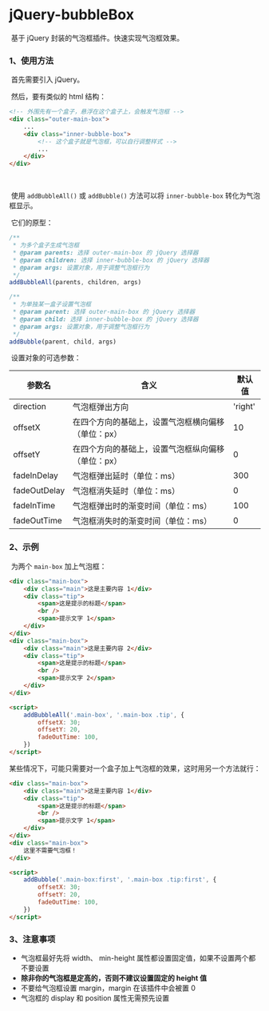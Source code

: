 # jQuery-bubbleBox

​	基于 jQuery 封装的气泡框插件。快速实现气泡框效果。



### 1、使用方法

​	首先需要引入 jQuery。



​	然后，要有类似的 html 结构：

```html
<!-- 外围先有一个盒子，悬浮在这个盒子上，会触发气泡框 -->
<div class="outer-main-box">
	...
    <div class="inner-bubble-box">
        <!-- 这个盒子就是气泡框，可以自行调整样式 -->
        ...
    </div>
</div>
```

​	

​	使用 `addBubbleAll()`  或 `addBubble()` 方法可以将 `inner-bubble-box` 转化为气泡框显示。

​	它们的原型：

```js
/**
 * 为多个盒子生成气泡框
 * @param parents: 选择 outer-main-box 的 jQuery 选择器
 * @param children: 选择 inner-bubble-box 的 jQuery 选择器
 * @param args: 设置对象，用于调整气泡框行为
 */
addBubbleAll(parents, children, args)

/**
 * 为单独某一盒子设置气泡框
 * @param parent: 选择 outer-main-box 的 jQuery 选择器
 * @param child: 选择 inner-bubble-box 的 jQuery 选择器
 * @param args: 设置对象，用于调整气泡框行为
 */
addBubble(parent, child, args)
```

​	设置对象的可选参数：

| 参数名       | 含义                                               | 默认值  |
| ------------ | -------------------------------------------------- | ------- |
| direction    | 气泡框弹出方向                                     | 'right' |
| offsetX      | 在四个方向的基础上，设置气泡框横向偏移（单位：px） | 10      |
| offsetY      | 在四个方向的基础上，设置气泡框纵向偏移（单位：px） | 0       |
| fadeInDelay  | 气泡框弹出延时（单位：ms）                         | 300     |
| fadeOutDelay | 气泡框消失延时（单位：ms）                         | 0       |
| fadeInTime   | 气泡框弹出时的渐变时间（单位：ms）                 | 100     |
| fadeOutTime  | 气泡框消失时的渐变时间（单位：ms）                 | 0       |



### 2、示例

​	为两个 `main-box` 加上气泡框：

```html
<div class="main-box">
    <div class="main">这是主要内容 1</div>
    <div class="tip">
        <span>这是提示的标题</span>
        <br />
        <span>提示文字 1</span>
    </div>
</div>
<div class="main-box">
    <div class="main">这是主要内容 2</div>
    <div class="tip">
        <span>这是提示的标题</span>
        <br />
        <span>提示文字 2</span>
    </div>
</div>

<script>
	addBubbleAll('.main-box', '.main-box .tip', {
        offsetX: 30;
        offsetY: 20,
        fadeOutTime: 100,
    })
</script>
```

​	某些情况下，可能只需要对一个盒子加上气泡框的效果，这时用另一个方法就行：

```html
<div class="main-box">
    <div class="main">这是主要内容 1</div>
    <div class="tip">
        <span>这是提示的标题</span>
        <br />
        <span>提示文字 1</span>
    </div>
</div>
<div class="main-box">
    这里不需要气泡框！
</div>

<script>
	addBubble('.main-box:first', '.main-box .tip:first', {
        offsetX: 30;
        offsetY: 20,
        fadeOutTime: 100,
    })
</script>
```



### 3、注意事项

- 气泡框最好先将 width、 min-height 属性都设置固定值，如果不设置两个都不要设置
- **除非你的气泡框是定高的，否则不建议设置固定的 height 值**
- 不要给气泡框设置 margin，margin 在该插件中会被置 0
- 气泡框的 display 和 position 属性无需预先设置

